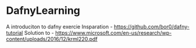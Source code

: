 # DafnyLearning
A introduciton to dafny exercie
Insparation - https://github.com/bor0/dafny-tutorial
Solution to - https://www.microsoft.com/en-us/research/wp-content/uploads/2016/12/krml220.pdf
